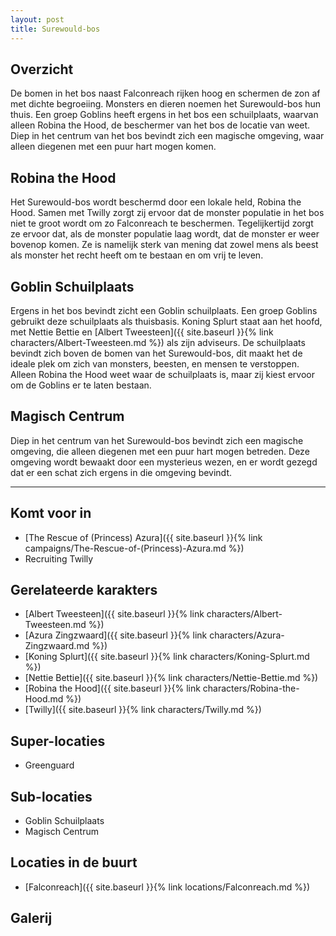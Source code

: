 ```yaml
---
layout: post
title: Surewould-bos
---
```


## Overzicht
De bomen in het bos naast Falconreach rijken hoog en schermen de zon af met dichte begroeiing. Monsters en dieren noemen het Surewould-bos hun thuis. Een groep Goblins heeft ergens in het bos een schuilplaats, waarvan alleen Robina the Hood, de beschermer van het bos de locatie van weet. Diep in het centrum van het bos bevindt zich een magische omgeving, waar alleen diegenen met een puur hart mogen komen.

## Robina the Hood
Het Surewould-bos wordt beschermd door een lokale held, Robina the Hood. Samen met Twilly zorgt zij ervoor dat de monster populatie in het bos niet te groot wordt om zo Falconreach te beschermen. Tegelijkertijd zorgt ze ervoor dat, als de monster populatie laag wordt, dat de monster er weer bovenop komen. Ze is namelijk sterk van mening dat zowel mens als beest als monster het recht heeft om te bestaan en om vrij te leven. 

## Goblin Schuilplaats
Ergens in het bos bevindt zicht een Goblin schuilplaats. Een groep Goblins gebruikt deze schuilplaats als thuisbasis. Koning Splurt staat aan het hoofd, met Nettie Bettie en [Albert Tweesteen]({{ site.baseurl }}{% link characters/Albert-Tweesteen.md %}) als zijn adviseurs. De schuilplaats bevindt zich boven de bomen van het Surewould-bos, dit maakt het de ideale plek om zich van monsters, beesten, en mensen te verstoppen. Alleen Robina the Hood weet waar de schuilplaats is, maar zij kiest ervoor om de Goblins er te laten bestaan.

## Magisch Centrum
Diep in het centrum van het Surewould-bos bevindt zich een magische omgeving, die alleen diegenen met een puur hart mogen betreden. Deze omgeving wordt bewaakt door een mysterieus wezen, en er wordt gezegd dat er een schat zich ergens in die omgeving bevindt.

---

## Komt voor in
* [The Rescue of (Princess) Azura]({{ site.baseurl }}{% link campaigns/The-Rescue-of-(Princess)-Azura.md %})
* Recruiting Twilly

## Gerelateerde karakters
* [Albert Tweesteen]({{ site.baseurl }}{% link characters/Albert-Tweesteen.md %})
* [Azura Zingzwaard]({{ site.baseurl }}{% link characters/Azura-Zingzwaard.md %})
* [Koning Splurt]({{ site.baseurl }}{% link characters/Koning-Splurt.md %})
* [Nettie Bettie]({{ site.baseurl }}{% link characters/Nettie-Bettie.md %})
* [Robina the Hood]({{ site.baseurl }}{% link characters/Robina-the-Hood.md %})
* [Twilly]({{ site.baseurl }}{% link characters/Twilly.md %})

## Super-locaties
* Greenguard

## Sub-locaties
* Goblin Schuilplaats
* Magisch Centrum

## Locaties in de buurt
* [Falconreach]({{ site.baseurl }}{% link locations/Falconreach.md %})

## Galerij
